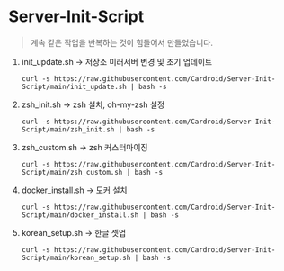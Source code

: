 # Server-Init-Script

> 계속 같은 작업을 반복하는 것이 힘들어서 만들었습니다.

1. init_update.sh -> 저장소 미러서버 변경 및 초기 업데이트
    ```
    curl -s https://raw.githubusercontent.com/Cardroid/Server-Init-Script/main/init_update.sh | bash -s
    ```
2. zsh_init.sh -> zsh 설치, oh-my-zsh 설정
    ```
    curl -s https://raw.githubusercontent.com/Cardroid/Server-Init-Script/main/zsh_init.sh | bash -s
    ```
3. zsh_custom.sh -> zsh 커스터마이징
    ```
    curl -s https://raw.githubusercontent.com/Cardroid/Server-Init-Script/main/zsh_custom.sh | bash -s
    ```
4. docker_install.sh -> 도커 설치
    ```
    curl -s https://raw.githubusercontent.com/Cardroid/Server-Init-Script/main/docker_install.sh | bash -s
    ```
5. korean_setup.sh -> 한글 셋업
    ```
    curl -s https://raw.githubusercontent.com/Cardroid/Server-Init-Script/main/korean_setup.sh | bash -s
    ```
